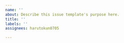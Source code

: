 ```yaml
---
name: ''
about: Describe this issue template's purpose here.
title: ''
labels: ''
assignees: harutokun0705

---
```



